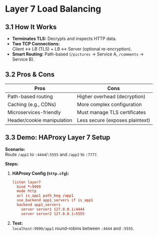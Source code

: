 # Layer 7 Load Balancing

## 3.1 How It Works
- **Terminates TLS:** Decrypts and inspects HTTP data.
- **Two TCP Connections:**  
  Client ↔ LB (TLS) + LB ↔ Server (optional re-encryption).
- **Smart Routing:** Path-based (`/pictures` → Service A, `/comments` → Service B).

## 3.2 Pros & Cons
| **Pros**                          | **Cons**                          |
|-----------------------------------|-----------------------------------|
| Path-based routing                | Higher overhead (decryption)      |
| Caching (e.g., CDNs)              | More complex configuration        |
| Microservices-friendly            | Must manage TLS certificates      |
| Header/cookie manipulation        | Less secure (exposes plaintext)   |

## 3.3 Demo: HAProxy Layer 7 Setup
**Scenario:**  
Route `/app1` to `:4444`/`:5555` and `/app2` to `:7777`.

**Steps:**
1. **HAProxy Config (`http.cfg`):**
   ```conf
   listen layer7
     bind *:9999
     mode http
     acl is_app1 path_beg /app1
     use_backend app1_servers if is_app1
     backend app1_servers
       server server1 127.0.0.1:4444
       server server2 127.0.0.1:5555
   ```
2. **Test:**  
   `localhost:9999/app1` round-robins between `:4444` and `:5555`.
